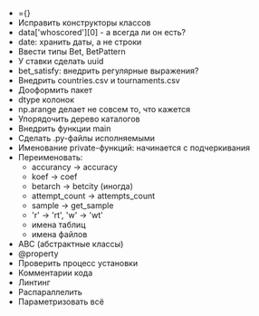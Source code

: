 * ={}
* Исправить конструкторы классов
* data['whoscored'][0] - а всегда ли он есть?
* date: хранить даты, а не строки
* Ввести типы Bet, BetPattern
* У ставки сделать uuid
* bet_satisfy: внедрить регулярные выражения?
* Внедрить countries.csv и tournaments.csv
* Дооформить пакет
* dtype колонок
* np.arange делает не совсем то, что кажется
* Упорядочить дерево каталогов
* Внедрить функции main
* Сделать .py-файлы исполняемыми
* Именование private-функций: начинается с подчеркивания
* Переименовать:
    * accurancy -> accuracy
    * koef -> coef
    * betarch -> betcity (иногда)
    * attempt_count -> attempts_count
    * sample -> get_sample
    * 'r' -> 'rt', 'w' -> 'wt'
    * имена таблиц
    * имена файлов
* ABC (абстрактные классы)
* @property
* Проверить процесс установки
* Комментарии кода
* Линтинг
* Распараллелить
* Параметризовать всё
